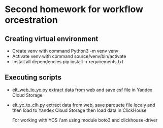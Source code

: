 # Second homework for workflow orcestration

## Creating virtual environment
 - Create venv with command Python3 -m venv venv
 - Activate venv with command source/venv/bin/activate
 - Install all dependencies pip install -r requirements.txt


 ## Executing scripts
  - elt_web_to_yc.py
     extract data from web and save csf file in Yandex Cloud Storage
  - elt_yc_to_clh.py
     extract data from web, save parquete file localy and then load to Yandex Cloud Storage
     then load data in ClickHouse

     For working with YCS i'am using module boto3 and clickhouse-driver
